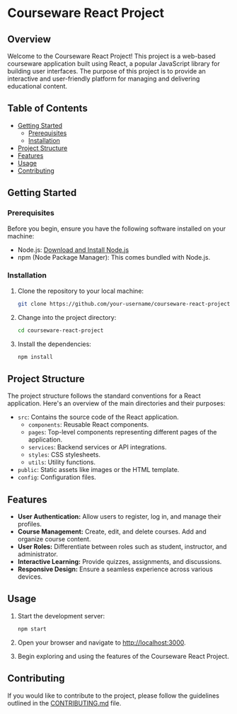 # Courseware React Project

## Overview

Welcome to the Courseware React Project! This project is a web-based courseware application built using React, a popular JavaScript library for building user interfaces. The purpose of this project is to provide an interactive and user-friendly platform for managing and delivering educational content.

## Table of Contents

- [Getting Started](#getting-started)
  - [Prerequisites](#prerequisites)
  - [Installation](#installation)
- [Project Structure](#project-structure)
- [Features](#features)
- [Usage](#usage)
- [Contributing](#contributing)


## Getting Started

### Prerequisites

Before you begin, ensure you have the following software installed on your machine:

- Node.js: [Download and Install Node.js](https://nodejs.org/)
- npm (Node Package Manager): This comes bundled with Node.js.

### Installation

1. Clone the repository to your local machine:

   ```bash
   git clone https://github.com/your-username/courseware-react-project.git
   ```

2. Change into the project directory:

   ```bash
   cd courseware-react-project
   ```

3. Install the dependencies:

   ```bash
   npm install
   ```

## Project Structure

The project structure follows the standard conventions for a React application. Here's an overview of the main directories and their purposes:

- `src`: Contains the source code of the React application.
  - `components`: Reusable React components.
  - `pages`: Top-level components representing different pages of the application.
  - `services`: Backend services or API integrations.
  - `styles`: CSS stylesheets.
  - `utils`: Utility functions.
- `public`: Static assets like images or the HTML template.
- `config`: Configuration files.

## Features

- **User Authentication:** Allow users to register, log in, and manage their profiles.
- **Course Management:** Create, edit, and delete courses. Add and organize course content.
- **User Roles:** Differentiate between roles such as student, instructor, and administrator.
- **Interactive Learning:** Provide quizzes, assignments, and discussions.
- **Responsive Design:** Ensure a seamless experience across various devices.

## Usage

1. Start the development server:

   ```bash
   npm start
   ```

2. Open your browser and navigate to [http://localhost:3000](http://localhost:3000).

3. Begin exploring and using the features of the Courseware React Project.

## Contributing

If you would like to contribute to the project, please follow the guidelines outlined in the [CONTRIBUTING.md](CONTRIBUTING.md) file.
